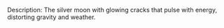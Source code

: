 Description:
	The silver moon with glowing cracks that pulse with energy, distorting gravity and weather.